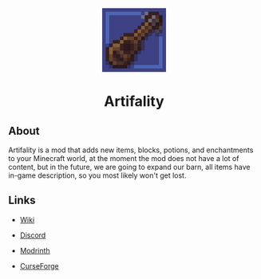 <div align="center">
<img alt="Icon" src="src/main/resources/assets/artifality/icon.png" width="128"> 

# Artifality
</div>

## About
Artifality is a mod that adds new items, blocks, potions, and enchantments to your Minecraft world, at the moment the mod does not have a lot of content, but in the future, we are going to expand our barn, all items have in-game description, so you most likely won't get lost.

## Links

* [Wiki](https://github.com/PinkGoosik/artifality/wiki)

* [Discord](https://discord.gg/DcemWeskeZ)

* [Modrinth](https://modrinth.com/mod/artifality)

* [CurseForge](https://curseforge.com/minecraft/mc-mods/artifality)

